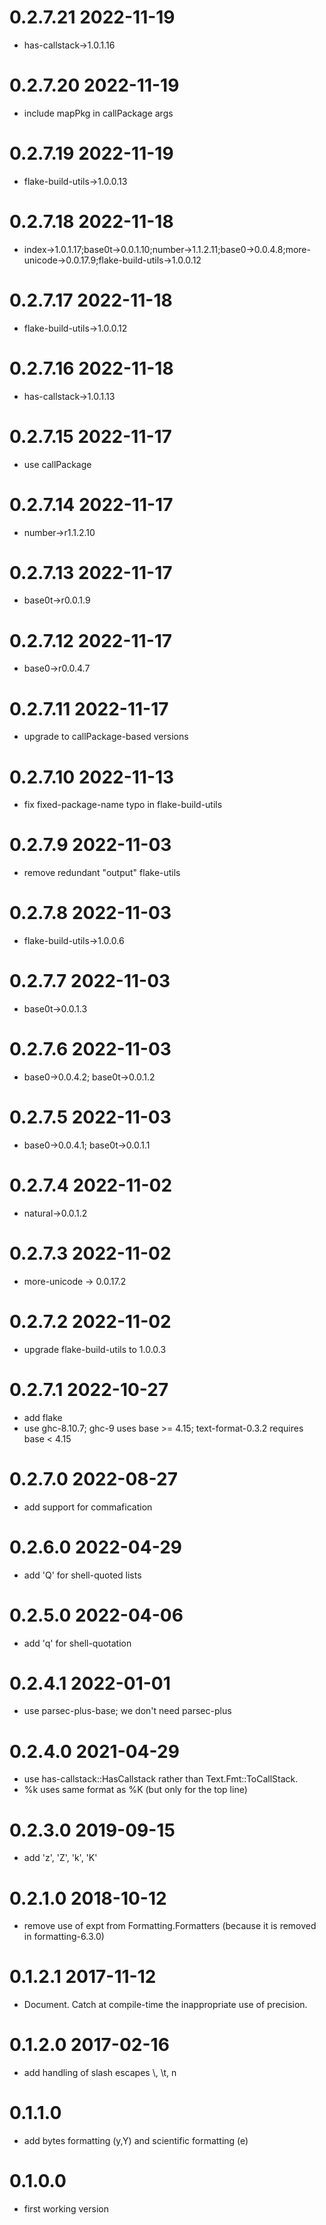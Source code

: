 0.2.7.21 2022-11-19
===================
- has-callstack->1.0.1.16

0.2.7.20 2022-11-19
===================
- include mapPkg in callPackage args

0.2.7.19 2022-11-19
===================
- flake-build-utils->1.0.0.13

0.2.7.18 2022-11-18
===================
- index->1.0.1.17;base0t->0.0.1.10;number->1.1.2.11;base0->0.0.4.8;more-unicode->0.0.17.9;flake-build-utils->1.0.0.12

0.2.7.17 2022-11-18
===================
- flake-build-utils->1.0.0.12

0.2.7.16 2022-11-18
===================
- has-callstack->1.0.1.13

0.2.7.15 2022-11-17
===================
- use callPackage

0.2.7.14 2022-11-17
===================
- number->r1.1.2.10

0.2.7.13 2022-11-17
===================
- base0t->r0.0.1.9

0.2.7.12 2022-11-17
===================
- base0->r0.0.4.7

0.2.7.11 2022-11-17
===================
- upgrade to callPackage-based versions

0.2.7.10 2022-11-13
===================
- fix fixed-package-name typo in flake-build-utils

0.2.7.9 2022-11-03
==================
- remove redundant "output" flake-utils

0.2.7.8 2022-11-03
==================
- flake-build-utils->1.0.0.6

0.2.7.7 2022-11-03
==================
- base0t->0.0.1.3

0.2.7.6 2022-11-03
==================
- base0->0.0.4.2; base0t->0.0.1.2

0.2.7.5 2022-11-03
==================
- base0->0.0.4.1; base0t->0.0.1.1

0.2.7.4 2022-11-02
==================
- natural->0.0.1.2

0.2.7.3 2022-11-02
==================
- more-unicode -> 0.0.17.2

0.2.7.2 2022-11-02
==================
- upgrade flake-build-utils to 1.0.0.3

0.2.7.1 2022-10-27
==================
- add flake
- use ghc-8.10.7; ghc-9 uses base >= 4.15; text-format-0.3.2 requires base < 4.15

0.2.7.0 2022-08-27
==================
- add support for commafication

0.2.6.0 2022-04-29
==================
- add 'Q' for shell-quoted lists

0.2.5.0 2022-04-06
==================
- add 'q' for shell-quotation

0.2.4.1 2022-01-01
==================
- use parsec-plus-base; we don't need parsec-plus

0.2.4.0 2021-04-29
==================
- use has-callstack::HasCallstack rather than Text.Fmt::ToCallStack.
- %k uses same format as %K (but only for the top line)

0.2.3.0 2019-09-15
==================
- add 'z', 'Z', 'k', 'K'

0.2.1.0 2018-10-12
==================
- remove use of expt from Formatting.Formatters (because it is removed in
  formatting-6.3.0)

0.1.2.1 2017-11-12
==================
- Document.  Catch at compile-time the inappropriate use of precision.

0.1.2.0 2017-02-16
==================
- add handling of slash escapes \\, \t, n

0.1.1.0
=======

- add bytes formatting (y,Y) and scientific formatting (e)

0.1.0.0
=======

- first working version

